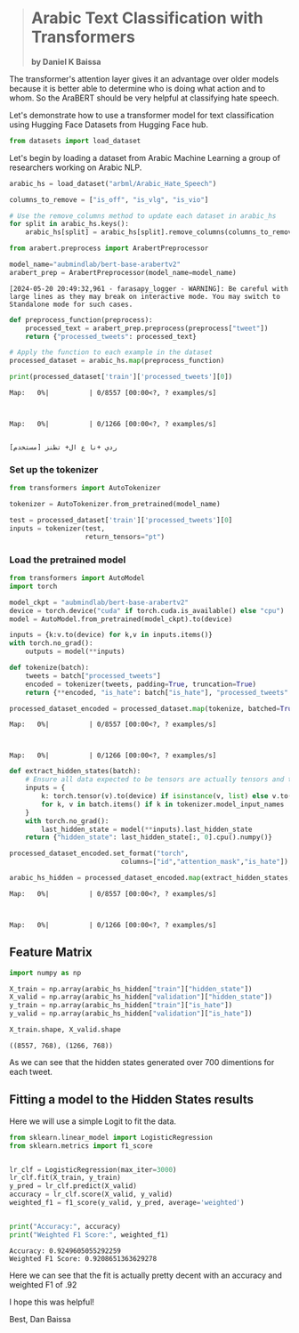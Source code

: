 ># Arabic Text Classification with Transformers
> **by Daniel K Baissa**


The transformer's attention layer gives it an advantage over older
models because it is better able to determine who is doing what action
and to whom. So the AraBERT should be very helpful at classifying hate
speech.

Let's demonstrate how to use a transformer model for text classification
using Hugging Face Datasets from Hugging Face hub.


```python
from datasets import load_dataset
```

Let's begin by loading a dataset from Arabic Machine Learning a group of researchers working on Arabic NLP. 


```python
arabic_hs = load_dataset("arbml/Arabic_Hate_Speech")

columns_to_remove = ["is_off", "is_vlg", "is_vio"]

# Use the remove_columns method to update each dataset in arabic_hs
for split in arabic_hs.keys():
    arabic_hs[split] = arabic_hs[split].remove_columns(columns_to_remove)

```


```python
from arabert.preprocess import ArabertPreprocessor

model_name="aubmindlab/bert-base-arabertv2"
arabert_prep = ArabertPreprocessor(model_name=model_name)
```

    [2024-05-20 20:49:32,961 - farasapy_logger - WARNING]: Be careful with large lines as they may break on interactive mode. You may switch to Standalone mode for such cases.
    


```python
def preprocess_function(preprocess):
    processed_text = arabert_prep.preprocess(preprocess["tweet"])
    return {"processed_tweets": processed_text}

# Apply the function to each example in the dataset
processed_dataset = arabic_hs.map(preprocess_function)

print(processed_dataset['train']['processed_tweets'][0])
```


    Map:   0%|          | 0/8557 [00:00<?, ? examples/s]



    Map:   0%|          | 0/1266 [00:00<?, ? examples/s]


    [مستخدم] ردي +نا ع ال+ تطنز
    

### Set up the tokenizer


```python
from transformers import AutoTokenizer

tokenizer = AutoTokenizer.from_pretrained(model_name)

test = processed_dataset['train']['processed_tweets'][0] 
inputs = tokenizer(test, 
                   return_tensors="pt")
```

### Load the pretrained model


```python
from transformers import AutoModel
import torch

model_ckpt = "aubmindlab/bert-base-arabertv2"
device = torch.device("cuda" if torch.cuda.is_available() else "cpu")
model = AutoModel.from_pretrained(model_ckpt).to(device)

inputs = {k:v.to(device) for k,v in inputs.items()}
with torch.no_grad():
    outputs = model(**inputs)

def tokenize(batch):
    tweets = batch["processed_tweets"]
    encoded = tokenizer(tweets, padding=True, truncation=True)
    return {**encoded, "is_hate": batch["is_hate"], "processed_tweets": batch["processed_tweets"]}

```


```python
processed_dataset_encoded = processed_dataset.map(tokenize, batched=True, batch_size=None)
```


    Map:   0%|          | 0/8557 [00:00<?, ? examples/s]



    Map:   0%|          | 0/1266 [00:00<?, ? examples/s]



```python
def extract_hidden_states(batch):
    # Ensure all data expected to be tensors are actually tensors and then move to device
    inputs = {
        k: torch.tensor(v).to(device) if isinstance(v, list) else v.to(device)
        for k, v in batch.items() if k in tokenizer.model_input_names
    }
    with torch.no_grad():
        last_hidden_state = model(**inputs).last_hidden_state
    return {"hidden_state": last_hidden_state[:, 0].cpu().numpy()}

processed_dataset_encoded.set_format("torch",
                            columns=["id","attention_mask","is_hate"])

arabic_hs_hidden = processed_dataset_encoded.map(extract_hidden_states, batched=True)
```


    Map:   0%|          | 0/8557 [00:00<?, ? examples/s]



    Map:   0%|          | 0/1266 [00:00<?, ? examples/s]


## Feature Matrix


```python
import numpy as np

X_train = np.array(arabic_hs_hidden["train"]["hidden_state"])
X_valid = np.array(arabic_hs_hidden["validation"]["hidden_state"])
y_train = np.array(arabic_hs_hidden["train"]["is_hate"]) 
y_valid = np.array(arabic_hs_hidden["validation"]["is_hate"])

X_train.shape, X_valid.shape
```




    ((8557, 768), (1266, 768))



As we can see that the hidden states generated over 700 dimentions for each tweet.

## Fitting a model to the Hidden States results

Here we will use a simple Logit to fit the data.


```python
from sklearn.linear_model import LogisticRegression
from sklearn.metrics import f1_score


lr_clf = LogisticRegression(max_iter=3000)
lr_clf.fit(X_train, y_train)
y_pred = lr_clf.predict(X_valid)
accuracy = lr_clf.score(X_valid, y_valid)
weighted_f1 = f1_score(y_valid, y_pred, average='weighted')


print("Accuracy:", accuracy)
print("Weighted F1 Score:", weighted_f1)

```

    Accuracy: 0.9249605055292259
    Weighted F1 Score: 0.9208651363629278
    

Here we can see that the fit is actually pretty decent with an accuracy and weighted F1 of .92


I hope this was helpful!

Best,
Dan Baissa
